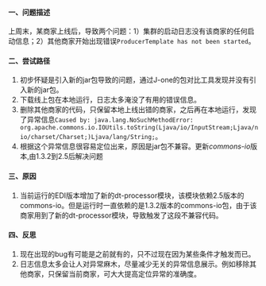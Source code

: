 #### 一、问题描述
上周末，某商家上线后，导致两个问题：1）集群的启动日志没有该商家的任何启动信息；2）其他商家开始出现错误`ProducerTemplate has not been started`。
#### 二、尝试路径
1. 初步怀疑是引入新的jar包导致的问题，通过J-one的包对比工具发现并没有引入新的jar包。
2. 下载线上包在本地运行，日志太多淹没了有用的错误信息。
2. 删除其他商家的代码，只保留本地上线出错的商家，之后再在本地运行，发现了异常信息`Caused by: java.lang.NoSuchMethodError: org.apache.commons.io.IOUtils.toString(Ljava/io/InputStream;Ljava/nio/charset/Charset;)Ljava/lang/String;`。
4. 根据这个异常信息很容易定位出来，原因是jar包不兼容。更新*commons-io*版本,由1.3.2到2.5后解决问题

#### 三、原因

1. 当前运行的EDI版本增加了新的dt-processor模块，该模块依赖2.5版本的commons-io。但是运行时一直依赖的是1.3.2版本的commons-io包，由于该商家用到了新的dt-processor模块，导致触发了这段不兼容代码。

#### 四、反思

1. 现在出现的bug有可能是之前就有的，只不过现在因为某些条件才触发而已。
2. 日志信息太多会让人对异常麻木，尽量减少无关的异常信息展示。例如移除其他商家，只保留当前商家，可大大提高定位异常的准确度。